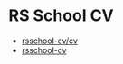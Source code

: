 # RS School CV
- [rsschool-cv/cv](https://linvision.github.io/rsschool-cv/cv)
- [rsschool-cv](https://linvision.github.io/rsschool-cv)

